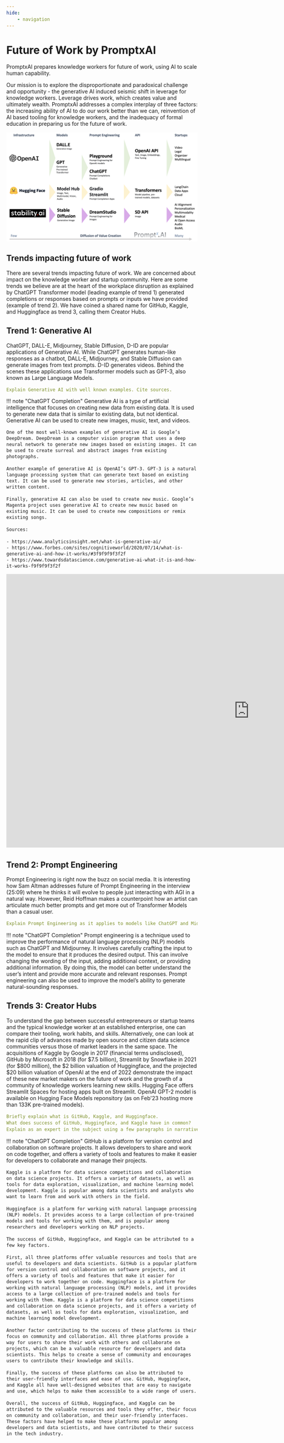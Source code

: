 ```yaml
---
hide:
    - navigation
---
```

# Future of Work by PromptxAI

PromptxAI prepares knowledge workers for future of work, using AI to scale human capability.

Our mission is to explore the disproportionate and paradoxical challenge and opportunity - the generative AI induced seismic shift in leverage for knowledge workers. Leverage drives work, which creates value and ultimately wealth. PromptxAI addresses a complex interplay of three factors: the increasing ability of AI to do our work better than we can, reinvention of AI based tooling for knowledge workers, and the inadequacy of formal education in preparing us for the future of work.

![PromptxAI Diffusion of Value Creation](assets/images/promptxai-diffusion-of-value-creation.png)

## Trends impacting future of work

There are several trends impacting future of work. We are concerned about impact on the knowledge worker and startup community. Here are some trends we believe are at the heart of the workplace disruption as explained by ChatGPT Transformer model (leading example of trend 1) generated completions or responses based on prompts or inputs we have provided (example of trend 2). We have coined a shared name for GitHub, Kaggle, and Huggingface as trend 3, calling them Creator Hubs.

## Trend 1: Generative AI

ChatGPT, DALL-E, Midjourney, Stable Diffusion, D-ID are popular applications of Generative AI. While ChatGPT generates human-like responses as a chatbot, DALL-E, Midjourney, and Stable Diffusion can generate images from text prompts. D-ID generates videos. Behind the scenes these applications use Transformer models such as GPT-3, also known as Large Language Models.

```yaml title="ChatGPT Prompt"
Explain Generative AI with well known examples. Cite sources.
```

!!! note "ChatGPT Completion"
    Generative AI is a type of artificial intelligence that focuses on creating new data from existing data. It is used to generate new data that is similar to existing data, but not identical. Generative AI can be used to create new images, music, text, and videos.

    One of the most well-known examples of generative AI is Google’s DeepDream. DeepDream is a computer vision program that uses a deep neural network to generate new images based on existing images. It can be used to create surreal and abstract images from existing photographs.

    Another example of generative AI is OpenAI’s GPT-3. GPT-3 is a natural language processing system that can generate text based on existing text. It can be used to generate new stories, articles, and other written content.

    Finally, generative AI can also be used to create new music. Google’s Magenta project uses generative AI to create new music based on existing music. It can be used to create new compositions or remix existing songs.

    Sources:

    - https://www.analyticsinsight.net/what-is-generative-ai/
    - https://www.forbes.com/sites/cognitiveworld/2020/07/14/what-is-generative-ai-and-how-it-works/#3f9f9f9f3f2f
    - https://www.towardsdatascience.com/generative-ai-what-it-is-and-how-it-works-f9f9f9f3f2f


<div class="video-wrapper">
  <iframe width="1280" height="720" src="https://www.youtube.com/embed/WHoWGNQRXb0" frameborder="0" allowfullscreen></iframe>
</div>

## Trend 2: Prompt Engineering

Prompt Engineering is right now the buzz on social media. It is interesting how Sam Altman addresses future of Prompt Engineering in the interview (25:09) where he thinks it will evolve to people just interacting with AGI in a natural way. However, Reid Hoffman makes a counterpoint how an artist can articulate much better prompts and get more out of Transformer Models than a casual user.

```yaml title="ChatGPT Prompt"
Explain Prompt Engineering as it applies to models like ChatGPT and Midjourney
```

!!! note "ChatGPT Completion"
    Prompt engineering is a technique used to improve the performance of natural language processing (NLP) models such as ChatGPT and Midjourney. It involves carefully crafting the input to the model to ensure that it produces the desired output. This can involve changing the wording of the input, adding additional context, or providing additional information. By doing this, the model can better understand the user’s intent and provide more accurate and relevant responses. Prompt engineering can also be used to improve the model’s ability to generate natural-sounding responses.


## Trends 3: Creator Hubs

To understand the gap between successful entrepreneurs or startup teams and the typical knowledge worker at an established enterprise, one can compare their tooling, work habits, and skills. Alternatively, one can look at the rapid clip of advances made by open source and citizen data science communities versus those of market leaders in the same space. The acquisitions of Kaggle by Google in 2017 (financial terms undisclosed), GitHub by Microsoft in 2018 (for $7.5 billion), Streamlit by Snowflake in 2021 (for $800 million), the $2 billion valuation of Huggingface, and the projected $20 billion valuation of OpenAI at the end of 2022 demonstrate the impact of these new market makers on the future of work and the growth of a community of knowledge workers learning new skills. Hugging Face offers Streamlit Spaces for hosting apps built on Streamlit. OpenAI GPT-2 model is available on Hugging Face Models reponsitory (as on Feb'23 hosting more than 133K pre-trained models).

```yaml title="ChatGPT Prompt"
Briefly explain what is GitHub, Kaggle, and Huggingface. 
What does success of GitHub, Huggingface, and Kaggle have in common? 
Explain as an expert in the subject using a few paragraphs in narrative style. 
```

!!! note "ChatGPT Completion"
    GitHub is a platform for version control and collaboration on software projects. It allows developers to share and work on code together, and offers a variety of tools and features to make it easier for developers to collaborate and manage their projects.

    Kaggle is a platform for data science competitions and collaboration on data science projects. It offers a variety of datasets, as well as tools for data exploration, visualization, and machine learning model development. Kaggle is popular among data scientists and analysts who want to learn from and work with others in the field.

    Huggingface is a platform for working with natural language processing (NLP) models. It provides access to a large collection of pre-trained models and tools for working with them, and is popular among researchers and developers working on NLP projects.

    The success of GitHub, Huggingface, and Kaggle can be attributed to a few key factors.

    First, all three platforms offer valuable resources and tools that are useful to developers and data scientists. GitHub is a popular platform for version control and collaboration on software projects, and it offers a variety of tools and features that make it easier for developers to work together on code. Huggingface is a platform for working with natural language processing (NLP) models, and it provides access to a large collection of pre-trained models and tools for working with them. Kaggle is a platform for data science competitions and collaboration on data science projects, and it offers a variety of datasets, as well as tools for data exploration, visualization, and machine learning model development.

    Another factor contributing to the success of these platforms is their focus on community and collaboration. All three platforms provide a way for users to share their work with others and collaborate on projects, which can be a valuable resource for developers and data scientists. This helps to create a sense of community and encourages users to contribute their knowledge and skills.

    Finally, the success of these platforms can also be attributed to their user-friendly interfaces and ease of use. GitHub, Huggingface, and Kaggle all have well-designed websites that are easy to navigate and use, which helps to make them accessible to a wide range of users.

    Overall, the success of GitHub, Huggingface, and Kaggle can be attributed to the valuable resources and tools they offer, their focus on community and collaboration, and their user-friendly interfaces. These factors have helped to make these platforms popular among developers and data scientists, and have contributed to their success in the tech industry.

